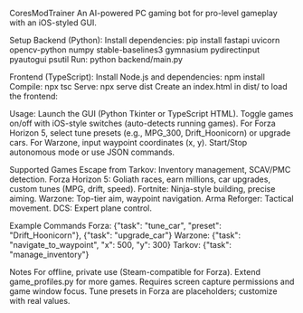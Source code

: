 CoresModTrainer
An AI-powered PC gaming bot for pro-level gameplay with an iOS-styled GUI.

Setup
Backend (Python):
Install dependencies: pip install fastapi uvicorn opencv-python numpy stable-baselines3 gymnasium pydirectinput pyautogui psutil
Run: python backend/main.py

Frontend (TypeScript):
Install Node.js and dependencies: npm install
Compile: npx tsc
Serve: npx serve dist
Create an index.html in dist/ to load the frontend:
<!DOCTYPE html>
<html>
<head>
    <title>CoresModTrainer</title>
</head>
<body>
    <div id="app"></div>
    <script src="app.js"></script>
</body>
</html>

Usage:
Launch the GUI (Python Tkinter or TypeScript HTML).
Toggle games on/off with iOS-style switches (auto-detects running games).
For Forza Horizon 5, select tune presets (e.g., MPG_300, Drift_Hoonicorn) or upgrade cars.
For Warzone, input waypoint coordinates (x, y).
Start/Stop autonomous mode or use JSON commands.

Supported Games
Escape from Tarkov: Inventory management, SCAV/PMC detection.
Forza Horizon 5: Goliath races, earn millions, car upgrades, custom tunes (MPG, drift, speed).
Fortnite: Ninja-style building, precise aiming.
Warzone: Top-tier aim, waypoint navigation.
Arma Reforger: Tactical movement.
DCS: Expert plane control.

Example Commands
Forza: {"task": "tune_car", "preset": "Drift_Hoonicorn"}, {"task": "upgrade_car"}
Warzone: {"task": "navigate_to_waypoint", "x": 500, "y": 300}
Tarkov: {"task": "manage_inventory"}

Notes
For offline, private use (Steam-compatible for Forza).
Extend game_profiles.py for more games.
Requires screen capture permissions and game window focus.
Tune presets in Forza are placeholders; customize with real values.